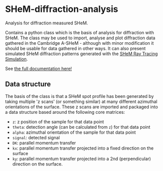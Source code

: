 # SHeM-diffraction-analysis

Analysis for diffraction measured SHeM.

Contains a python class which is the basis of analysis for diffraction with SHeM. The class may be used to import, analyse and plot diffraction data gathered in the Cambridge A-SHeM - although with minor modification it should be usable for data gathered in other ways. It can also present simulated SHeM diffraction patterns generated with the [SHeM Ray Tracing Simulation](https://github.com/slambrick/SHeM-Ray-Tracing-Simulation).

See [the full documentation here!](https://htmlpreview.github.io/?https://github.com/slambrick/SHeM-diffraction-analysis/blob/main/docs/shem_spot_profile.html)

## Data structure

The basis of the class is that a SHeM spot profile has been generated by taking multiple 'z scans' (or something similar) at many different azimuthal orientations of the surface. These z scans are imported and packaged into a data structure based around the following core matrices:
 - `z`: z position of the sample for that data point
 - `theta`: detection angle (can be calculated from `z`) for that data point
 - `alpha`: azimuthal orientation of the sample for that data point
 - `signal`: detected signal
 - `DK`: parallel momentum transfer
 - `kx`: parallel momentum transfer projected into a fixed direction on the surface
 - `ky`: parallel momentum transfer projected into a 2nd (perpendicular) direction on the surface.
